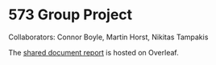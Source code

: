 # 573 Group Project
Collaborators: Connor Boyle, Martin Horst, Nikitas Tampakis

The [shared document report](https://www.overleaf.com/project/60666a8f489d2af234461f37) is hosted on Overleaf.
